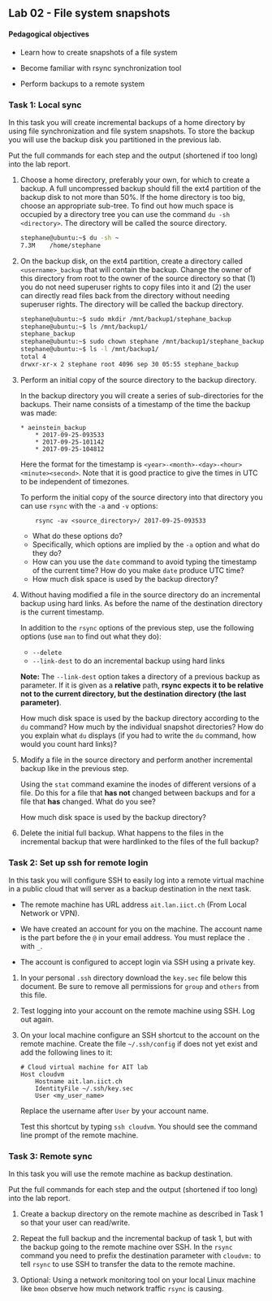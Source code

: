 ## Lab 02 - File system snapshots


#### Pedagogical objectives

* Learn how to create snapshots of a file system

* Become familiar with rsync synchronization tool

* Perform backups to a remote system


### Task 1: Local sync

In this task you will create incremental backups of a home directory
by using file synchronization and file system snapshots. To store the
backup you will use the backup disk you partitioned in the previous
lab.

Put the full commands for each step and the output (shortened if too
long) into the lab report.

1.  Choose a home directory, preferably your own, for which to create
    a backup. A full uncompressed backup should fill the ext4
    partition of the backup disk to not more than 50%. If the home
    directory is too big, choose an appropriate sub-tree. To find out
    how much space is occupied by a directory tree you can use the
    command `du -sh <directory>`. The directory will be called the
    source directory.

    ```bash
    stephane@ubuntu:~$ du -sh ~
    7.3M	/home/stephane
    ```

2.  On the backup disk, on the ext4 partition, create a directory
    called `<username>_backup` that will contain the backup. Change
    the owner of this directory from root to the owner of the source
    directory so that (1) you do not need superuser rights to copy
    files into it and (2) the user can directly read files back from
    the directory without needing superuser rights. The directory will
    be called the backup directory.

    ```bash
    stephane@ubuntu:~$ sudo mkdir /mnt/backup1/stephane_backup
    stephane@ubuntu:~$ ls /mnt/backup1/
    stephane_backup
    stephane@ubuntu:~$ sudo chown stephane /mnt/backup1/stephane_backup
    stephane@ubuntu:~$ ls -l /mnt/backup1/
    total 4
    drwxr-xr-x 2 stephane root 4096 sep 30 05:55 stephane_backup
    ```

3.  Perform an initial copy of the source directory to the backup
    directory.

    In the backup directory you will create a series of
    sub-directories for the backups. Their name consists of a timestamp of the time the backup was made:

        * aeinstein_backup
            * 2017-09-25-093533
            * 2017-09-25-101142
            * 2017-09-25-104812

    Here the format for the timestamp is
    `<year>-<month>-<day>-<hour><minute><second>`.  Note that it is
    good practice to give the times in UTC to be independent of
    timezones.

    To perform the initial copy of the source directory into that
    directory you can use `rsync` with the `-a` and `-v` options:

            rsync -av <source_directory>/ 2017-09-25-093533

    * What do these options do?
    * Specifically, which options are implied by the `-a` option and what do they do?
    * How can you use the `date` command to avoid typing the timestamp of the current time? How do you make `date` produce UTC time?
    * How much disk space is used by the backup directory?

4.  Without having modified a file in the source directory do an
    incremental backup using hard links. As before the name of the
    destination directory is the current timestamp.

    In addition to the `rsync` options of the previous step, use the
    following options (use `man` to find out what they do):

    * `--delete`
    * `--link-dest` to do an incremental backup using hard links

    __Note:__ The `--link-dest` option takes a directory of a previous
    backup as parameter. If it is given as a __relative__ path, __rsync
    expects it to be relative not to the current directory, but the
    destination directory (the last parameter)__.

    How much disk space is used by the backup directory according to
    the `du` command? How much by the individual snapshot directories? How do
    you explain what `du` displays (if you had to write the `du` command, how would you count hard links)?

5.  Modify a file in the source directory and perform another
    incremental backup like in the previous step.

    Using the `stat` command examine the inodes of different versions
    of a file. Do this for a file that **has not** changed between
    backups and for a file that **has** changed. What do you see?

    How much disk space is used by the backup directory?

6.  Delete the initial full backup. What happens to the files in the
    incremental backup that were hardlinked to the files of the full
    backup?


### Task 2: Set up ssh for remote login

In this task you will configure SSH to easily log into a remote
virtual machine in a public cloud that will server as a backup
destination in the next task.

* The remote machine has URL address `ait.lan.iict.ch` (From Local Network or VPN).

* We have created an account for you on the machine. The account name
  is the part before the `@` in your email address. You must replace the `.` with `_`.

* The account is configured to
  accept login via SSH using a private key.

1. In your personal `.ssh` directory download the `key.sec` file below this document. Be sure to remove all permissions for `group` and
   `others` from this file.


2. Test logging into your account on the remote machine using SSH. Log
   out again.

3.  On your local machine configure an SSH shortcut to the account on the
    remote machine. Create the file `~/.ssh/config` if does not yet exist and
    add the following lines to it:

        # Cloud virtual machine for AIT lab
        Host cloudvm
            Hostname ait.lan.iict.ch
            IdentityFile ~/.ssh/key.sec
            User <my_user_name>

    Replace the username after `User` by
    your account name.

    Test this shortcut by typing `ssh cloudvm`. You should see the
    command line prompt of the remote machine.


### Task 3: Remote sync

In this task you will use the remote machine as backup destination.

Put the full commands for each step and the output (shortened if too
long) into the lab report.

1. Create a backup directory on the remote machine as described in
   Task 1 so that your user can read/write.

2. Repeat the full backup and the incremental backup of task 1, but
   with the backup going to the remote machine over SSH. In the
   `rsync` command you need to prefix the destination parameter with
   `cloudvm:` to tell `rsync` to use SSH to transfer the data to the
   remote machine.

3. Optional: Using a network monitoring tool on your local Linux
   machine like `bmon` observe how much network traffic `rsync` is
   causing.
